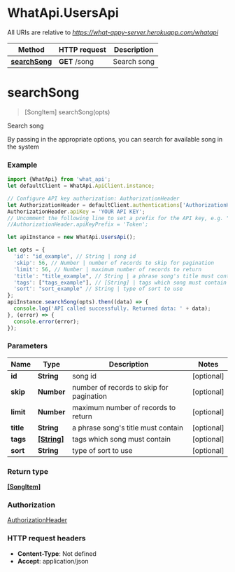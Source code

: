# WhatApi.UsersApi

All URIs are relative to *https://what-appy-server.herokuapp.com/whatapi*

Method | HTTP request | Description
------------- | ------------- | -------------
[**searchSong**](UsersApi.md#searchSong) | **GET** /song | Search song


<a name="searchSong"></a>
# **searchSong**
> [SongItem] searchSong(opts)

Search song

By passing in the appropriate options, you can search for available song in the system 

### Example
```javascript
import {WhatApi} from 'what_api';
let defaultClient = WhatApi.ApiClient.instance;

// Configure API key authorization: AuthorizationHeader
let AuthorizationHeader = defaultClient.authentications['AuthorizationHeader'];
AuthorizationHeader.apiKey = 'YOUR API KEY';
// Uncomment the following line to set a prefix for the API key, e.g. "Token" (defaults to null)
//AuthorizationHeader.apiKeyPrefix = 'Token';

let apiInstance = new WhatApi.UsersApi();

let opts = { 
  'id': "id_example", // String | song id
  'skip': 56, // Number | number of records to skip for pagination
  'limit': 56, // Number | maximum number of records to return
  'title': "title_example", // String | a phrase song's title must contain
  'tags': ["tags_example"], // [String] | tags which song must contain
  'sort': "sort_example" // String | type of sort to use
};
apiInstance.searchSong(opts).then((data) => {
  console.log('API called successfully. Returned data: ' + data);
}, (error) => {
  console.error(error);
});

```

### Parameters

Name | Type | Description  | Notes
------------- | ------------- | ------------- | -------------
 **id** | **String**| song id | [optional] 
 **skip** | **Number**| number of records to skip for pagination | [optional] 
 **limit** | **Number**| maximum number of records to return | [optional] 
 **title** | **String**| a phrase song's title must contain | [optional] 
 **tags** | [**[String]**](String.md)| tags which song must contain | [optional] 
 **sort** | **String**| type of sort to use | [optional] 

### Return type

[**[SongItem]**](SongItem.md)

### Authorization

[AuthorizationHeader](../README.md#AuthorizationHeader)

### HTTP request headers

 - **Content-Type**: Not defined
 - **Accept**: application/json

